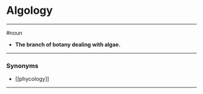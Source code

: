 # Algology
---
#noun
- **The branch of botany dealing with algae.**
---
### Synonyms
- [[phycology]]
---
